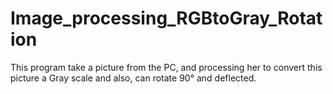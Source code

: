 # Image_processing_RGBtoGray_Rotation
This program take a picture from the PC, and processing her to convert this picture a Gray scale and also, can rotate 90° and deflected. 
